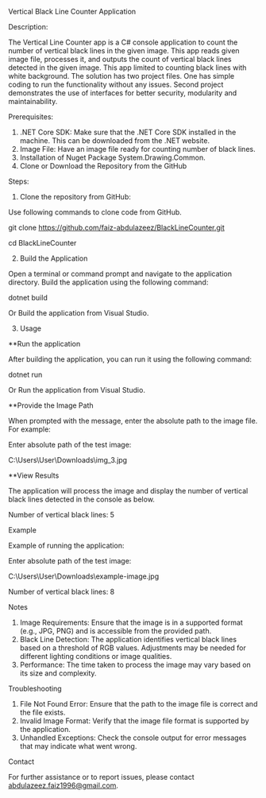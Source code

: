 Vertical Black Line Counter Application

Description:

The Vertical Line Counter app is a C# console application to count the number of vertical black lines in the given image.
This app reads given image file, processes it, and outputs the count of vertical black lines detected in the given image.
This app limited to counting black lines with white background. The solution has two project files. One has simple coding to run the
functionality without any issues. Second project demonstrates the use of interfaces for better security, modularity and maintainability.

Prerequisites:

1. .NET Core SDK: Make sure that the .NET Core SDK installed in the machine. This can be downloaded from the .NET website.
2. Image File: Have an image file ready for counting number of black lines.
3. Installation of Nuget Package System.Drawing.Common.
4. Clone or Download the Repository from the GitHub

Steps:

1. Clone the repository from GitHub:

Use following commands to clone code from GitHub.

git clone https://github.com/faiz-abdulazeez/BlackLineCounter.git

cd BlackLineCounter

2. Build the Application

Open a terminal or command prompt and navigate to the application directory. Build the application using the following command:

dotnet build

Or Build the application from Visual Studio. 

3. Usage

**Run the application

After building the application, you can run it using the following command:

dotnet run

Or Run the application from Visual Studio. 

**Provide the Image Path

When prompted with the message, enter the absolute path to the image file. For example:

Enter absolute path of the test image:

C:\Users\User\Downloads\img_3.jpg

**View Results

The application will process the image and display the number of vertical black lines detected in the console as below.

Number of vertical black lines: 5


Example

Example of running the application:

Enter absolute path of the test image:

C:\Users\User\Downloads\example-image.jpg

Number of vertical black lines: 8


Notes

1. Image Requirements: Ensure that the image is in a supported format (e.g., JPG, PNG) and is accessible from the provided path.
2. Black Line Detection: The application identifies vertical black lines based on a threshold of RGB values. Adjustments may be needed for different lighting conditions or image qualities.
3. Performance: The time taken to process the image may vary based on its size and complexity.


Troubleshooting

1. File Not Found Error: Ensure that the path to the image file is correct and the file exists.
2. Invalid Image Format: Verify that the image file format is supported by the application.
3. Unhandled Exceptions: Check the console output for error messages that may indicate what went wrong.


Contact

For further assistance or to report issues, please contact abdulazeez.faiz1996@gmail.com.